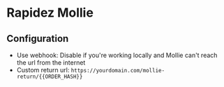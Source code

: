 # Rapidez Mollie

## Configuration

- Use webhook: Disable if you're working locally and Mollie can't reach the url from the internet
- Custom return url: `https://yourdomain.com/mollie-return/{{ORDER_HASH}}`

